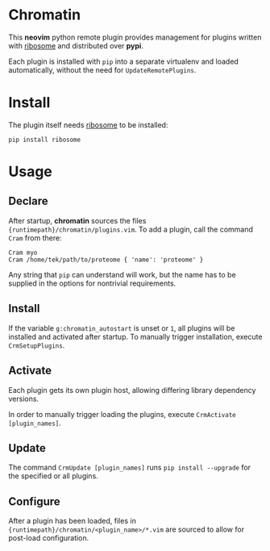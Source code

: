 # Chromatin

This **neovim** python remote plugin provides management for plugins written with [ribosome] and distributed over
**pypi**.

Each plugin is installed with `pip` into a separate virtualenv and loaded automatically, without the need for
`UpdateRemotePlugins`.

# Install

The plugin itself needs [ribosome] to be installed:

```
pip install ribosome
```

# Usage

## Declare
After startup, **chromatin** sources the files `{runtimepath}/chromatin/plugins.vim`.
To add a plugin, call the command `Cram` from there:

```viml
Cram myo
Cram /home/tek/path/to/proteome { 'name': 'proteome' }
```

Any string that `pip` can understand will work, but the name has to be supplied in the options for nontrivial
requirements.

## Install

If the variable `g:chromatin_autostart` is unset or `1`, all plugins will be installed and activated after startup.
To manually trigger installation, execute `CrmSetupPlugins`.

## Activate

Each plugin gets its own plugin host, allowing differing library dependency versions.

In order to manually trigger loading the plugins, execute `CrmActivate [plugin_names]`.

## Update

The command `CrmUpdate [plugin_names]` runs `pip install --upgrade` for the specified or all plugins.

## Configure

After a plugin has been loaded, files in `{runtimepath}/chromatin/<plugin_name>/*.vim` are sourced to allow for
post-load configuration.

[ribosome]: https://github.com/tek/ribosome
